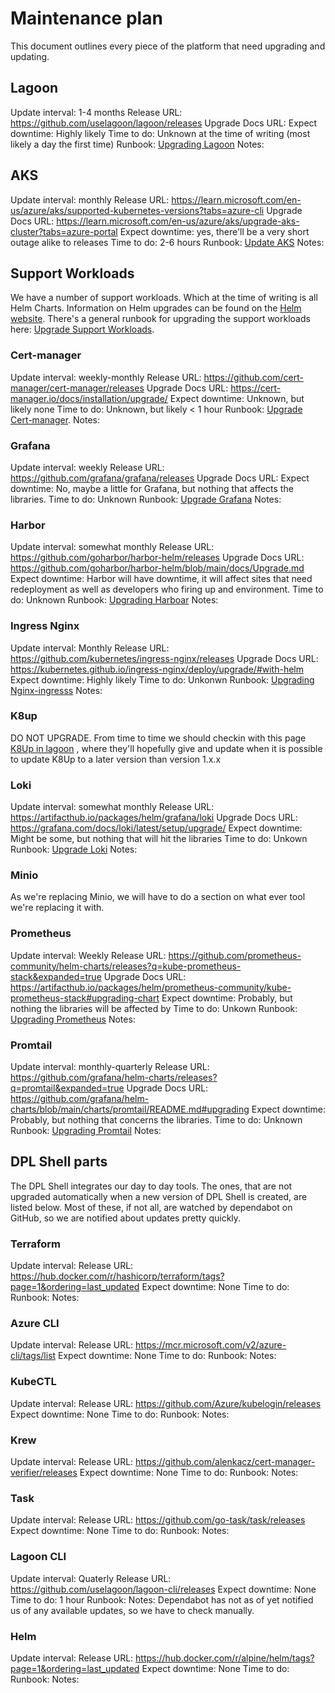# Maintenance plan

This document outlines every piece of the platform that need upgrading and
updating.

## Lagoon

Update interval: 1-4 months
Release URL: <https://github.com/uselagoon/lagoon/releases>
Upgrade Docs URL:
Expect downtime: Highly likely
Time to do: Unknown at the time of writing (most likely a day the first time)
Runbook: [Upgrading Lagoon](./runbooks/upgrading-lagoon.md)
Notes:

## AKS

Update interval: monthly
Release URL: <https://learn.microsoft.com/en-us/azure/aks/supported-kubernetes-versions?tabs=azure-cli>
Upgrade Docs URL:
  <https://learn.microsoft.com/en-us/azure/aks/upgrade-aks-cluster?tabs=azure-portal>
Expect downtime: yes, there'll be a very short outage alike to releases
Time to do: 2-6 hours
Runbook: [Update AKS](./runbooks/upgrading-aks.md)
Notes:

## Support Workloads

We have a number of support workloads. Which at the time of writing is all
Helm Charts.
Information on Helm upgrades can be found
on the [Helm website](https://helm.sh/docs/helm/helm_upgrade/).
There's a general runbook for upgrading the support workloads here:
[Upgrade Support Workloads](./runbooks/upgrading-support-workloads.md).

### Cert-manager

Update interval: weekly-monthly
Release URL: <https://github.com/cert-manager/cert-manager/releases>
Upgrade Docs URL: <https://cert-manager.io/docs/installation/upgrade/>
Expect downtime: Unknown, but likely none
Time to do: Unknown, but likely < 1 hour
Runbook: [Upgrade Cert-manager](./runbooks/upgrading-support-workloads.md#cert-manager).
Notes:

### Grafana

Update interval: weekly
Release URL: <https://github.com/grafana/grafana/releases>
Upgrade Docs URL:
Expect downtime: No, maybe a little for Grafana, but nothing that affects the
  libraries.
Time to do: Unknown
Runbook: [Upgrade Grafana](./runbooks/upgrading-support-workloads.md#grafana)
Notes:

### Harbor

Update interval: somewhat monthly
Release URL: <https://github.com/goharbor/harbor-helm/releases>
Upgrade Docs URL: <https://github.com/goharbor/harbor-helm/blob/main/docs/Upgrade.md>
Expect downtime: Harbor will have downtime, it will affect sites that need
  redeployment as well as developers who firing up and environment.
Time to do: Unknown
Runbook: [Upgrading Harboar](./runbooks/upgrading-support-workloads.md#harbor)
Notes:

### Ingress Nginx

Update interval: Monthly
Release URL: <https://github.com/kubernetes/ingress-nginx/releases>
Upgrade Docs URL: <https://kubernetes.github.io/ingress-nginx/deploy/upgrade/#with-helm>
Expect downtime: Highly likely
Time to do: Unkonwn
Runbook: [Upgrading Nginx-ingresss](./runbooks/upgrading-support-workloads#ingress-nginx)
Notes:

### K8up

DO NOT UPGRADE.
From time to time we should checkin with this page [K8Up in lagoon](https://docs.lagoon.sh/installing-lagoon/lagoon-backups/#lagoon-backups)
, where they'll hopefully give and update when it is possible to update K8Up
to a later version than version 1.x.x

### Loki

Update interval: somewhat monthly
Release URL: <https://artifacthub.io/packages/helm/grafana/loki>
Upgrade Docs URL: <https://grafana.com/docs/loki/latest/setup/upgrade/>
Expect downtime: Might be some, but nothing that will hit the libraries
Time to do: Unkown
Runbook: [Upgrade Loki](./runbooks/upgrading-support-workloads.md#loki)
Notes:

### Minio

As we're replacing Minio, we will have to do a section on what ever tool
  we're replacing it with.

### Prometheus

Update interval: Weekly
Release URL: <https://github.com/prometheus-community/helm-charts/releases?q=kube-prometheus-stack&expanded=true>
Upgrade Docs URL: <https://artifacthub.io/packages/helm/prometheus-community/kube-prometheus-stack#upgrading-chart>
Expect downtime: Probably, but nothing the libraries will be affected by
Time to do: Unkown
Runbook: [Upgrading Prometheus](./runbooks/upgrading-support-workloads.md#prometheus)
Notes:

### Promtail

Update interval: monthly-quarterly
Release URL: <https://github.com/grafana/helm-charts/releases?q=promtail&expanded=true>
Upgrade Docs URL: <https://github.com/grafana/helm-charts/blob/main/charts/promtail/README.md#upgrading>
Expect downtime: Probably, but nothing that concerns the libraries.
Time to do: Unknown
Runbook: [Upgrading Promtail](./runbooks/upgrading-support-workloads.md#upgrade-promtail)
Notes:

## DPL Shell parts

The DPL Shell integrates our day to day tools. The ones, that are not upgraded
automatically when a new version of DPL Shell is created, are listed below.
Most of these, if not all, are watched by dependabot on GitHub, so we
are notified about updates pretty quickly.

### Terraform

Update interval:
Release URL: <https://hub.docker.com/r/hashicorp/terraform/tags?page=1&ordering=last_updated>
Expect downtime: None
Time to do:
Runbook:
Notes:

### Azure CLI

Update interval:
Release URL: <https://mcr.microsoft.com/v2/azure-cli/tags/list>
Expect downtime: None
Time to do:
Runbook:
Notes:

### KubeCTL

Update interval:
Release URL: <https://github.com/Azure/kubelogin/releases>
Expect downtime: None
Time to do:
Runbook:
Notes:

### Krew

Update interval:
Release URL: <https://github.com/alenkacz/cert-manager-verifier/releases>
Expect downtime: None
Time to do:
Runbook:
Notes:

### Task

Update interval:
Release URL: <https://github.com/go-task/task/releases>
Expect downtime: None
Time to do:
Runbook:
Notes:

### Lagoon CLI

Update interval: Quaterly
Release URL: <https://github.com/uselagoon/lagoon-cli/releases>
Expect downtime: None
Time to do: 1 hour
Runbook:
Notes: Dependabot has not as of yet notified us of any available updates,
  so we have to check manually.

### Helm

Update interval:
Release URL: <https://hub.docker.com/r/alpine/helm/tags?page=1&ordering=last_updated>
Expect downtime: None
Time to do:
Runbook:
Notes:
